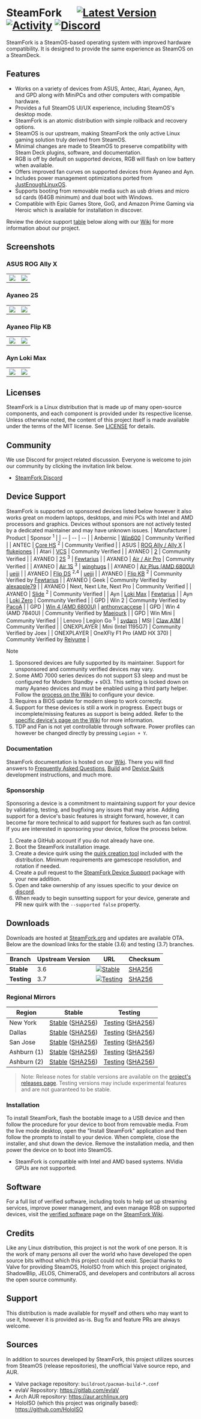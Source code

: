 # SteamFork&nbsp;&nbsp;&nbsp;&nbsp;&nbsp;&nbsp;[![Latest Version](https://img.shields.io/github/v/release/SteamFork/distribution.svg?color=1384B5&label=latest%20version&style=flat-square)](https://github.com/SteamFork/distribution/releases/latest) [![Activity](https://img.shields.io/github/commit-activity/m/SteamFork/distribution?color=1384B5&style=flat-square)](https://github.com/SteamFork/distribution/commits) [![Discord](https://img.shields.io/discord/1245092101193072650?color=1384B5&label=chat&style=flat-square)](https://discord.gg/AQ5rtQstCf)

SteamFork is a SteamOS-based operating system with improved hardware compatibility.  It is designed to provide the same experience as SteamOS on a SteamDeck.

## Features
* Works on a variety of devices from ASUS, Antec, Atari, Ayaneo, Ayn, and GPD along with MiniPCs and other computers with compatible hardware.
* Provides a full SteamOS UI/UX experience, including SteamOS's desktop mode.
* SteamFork is an atomic distribution with simple rollback and recovery options.
* SteamOS is our upstream, making SteamFork the only active Linux gaming solution truly derived from SteamOS.
* Minimal changes are made to SteamOS to preserve compatibility with Steam Deck plugins, software, and documentation.
* RGB is off by default on supported devices, RGB will flash on low battery when available.
* Offers improved fan curves on supported devices from Ayaneo and Ayn.
* Includes power management optimizations ported from [JustEnoughLinuxOS](https://github.com/JustEnoughLinuxOS).
* Supports booting from removable media such as usb drives and micro sd cards (64GB minimum) and dual boot with Windows.
* Compatible with Epic Games Store, GoG, and Amazon Prime Gaming via Heroic which is available for installation in discover.

Review the device support [table](https://github.com/SteamFork#device-support) below along with our [Wiki](https://wiki.steamfork.org) for more information about our project.

## Screenshots
### ASUS ROG Ally X
<table>
  <tr>
    <td><img src="https://raw.githubusercontent.com/SteamFork/.github/main/profile/.images/20250403-allyx-1.jpg"/></td>
    <td><img src="https://raw.githubusercontent.com/SteamFork/.github/main/profile/.images/20250403-allyx-2.jpg"/></td>
  </tr>
</table>

### Ayaneo 2S
<table>
  <tr>
    <td><img src="https://raw.githubusercontent.com/SteamFork/.github/main/profile/.images/20240525-2s-1.jpg"/></td>
    <td><img src="https://raw.githubusercontent.com/SteamFork/.github/main/profile/.images/20240525-2s-2.jpg"/></td>
  </tr>
</table>

### Ayaneo Flip KB
<table>
  <tr>
    <td><img src="https://raw.githubusercontent.com/SteamFork/.github/main/profile/.images/20240525-flip-1.jpg"/></td>
    <td><img src="https://raw.githubusercontent.com/SteamFork/.github/main/profile/.images/20240525-flip-2.jpg"/></td>
  </tr>
</table>

### Ayn Loki Max
<table>
  <tr>
    <td><img src="https://raw.githubusercontent.com/SteamFork/.github/main/profile/.images/20240609-max-1.jpg"/></td>
    <td><img src="https://raw.githubusercontent.com/SteamFork/.github/main/profile/.images/20240609-max-2.jpg"/></td>
  </tr>
</table>

## Licenses
SteamFork is a Linux distribution that is made up of many open-source components, and each component is provided under its respective license.  Unless otherwise noted, the content of this project itself is made available under the terms of the MIT license.  See [LICENSE](https://github.com/SteamFork/distribution/blob/main/rootfs/steamfork/LICENSE) for details.

## Community
We use Discord for project related discussion.  Everyone is welcome to join our community by clicking the invitation link below.
* [SteamFork Discord](https://discord.gg/AQ5rtQstCf)

## Device Support
SteamFork is supported on sponsored devices listed below however it also works great on modern laptops, desktops, and mini PCs with Intel and AMD processors and graphics.  Devices without sponsors are not actively tested by a dedicated maintainer and may have unknown issues.
| Manufacturer | Product | Sponsor <sup>1</sup> |
| -- | -- | -- |
| Anbernic | [Win600](https://wiki.steamfork.org/devices/anbernic/win600) | Community Verified |
| ANTEC | [Core HS](https://wiki.steamfork.org/devices/antec/core-hs) <sup>2</sup> | Community Verified |
| ASUS | [ROG Ally / Ally X](https://wiki.steamfork.org/devices/asus/rog-ally) | [flukejones](https://github.com/flukejones) |
| Atari | [VCS](https://wiki.steamfork.org/devices/atari/vcs) | Community Verified |
| AYANEO | [2](https://wiki.steamfork.org/devices/ayaneo/ayaneo-2) | Community Verified |
| AYANEO | [2S](https://wiki.steamfork.org/devices/ayaneo/ayaneo-2s) <sup>3</sup> | [Fewtarius](https://github.com/fewtarius) |
| AYANEO | [Air / Air Pro](https://wiki.steamfork.org/devices/ayaneo/air) | Community Verified |
| AYANEO | [Air 1S](https://wiki.steamfork.org/devices/ayaneo/air-1s) <sup>3</sup> | [winghugs](https://github.com/winghugs) |
| AYANEO | [Air Plus (AMD 6800U)](https://wiki.steamfork.org/devices/ayaneo/air-plus-6800u) | [uejji](https://github.com/uejji) |
| AYANEO | [Flip DS](https://wiki.steamfork.org/devices/ayaneo/flip-ds) <sup>2,4</sup> | [uejji](https://github.com/uejji) |
| AYANEO | [Flip KB](https://wiki.steamfork.org/devices/ayaneo/flip-kb) <sup>2</sup> | Community Verified by [Fewtarius](https://github.com/fewtarius) |
| AYANEO | Geek | Community Verified by [alexapple79](https://www.youtube.com/watch?v=4iBE-PUC_0Y) |
| AYANEO | Next, Next Lite, Next Pro | Community Verified |
| AYANEO | [Slide](https://wiki.steamfork.org/devices/ayaneo/slide) <sup>2</sup> | Community Verified |
| Ayn | [Loki Max](https://wiki.steamfork.org/devices/ayn/loki-max) | [Fewtarius](https://github.com/fewtarius) |
| Ayn | [Loki Zero](https://wiki.steamfork.org/devices/ayn/loki-zero) | Community Verified |
| GPD | Win 2 | Community Verified by [PacoA](https://github.com/pacoa-kdbg) |
| GPD | [Win 4 (AMD 6800U)](https://wiki.steamfork.org/devices/gpd/win4-6800u) | [anthonycaccese](https://github.com/anthonycaccese) |
| GPD | Win 4 (AMD 7840U) | Community Verified by [Maeiourk](https://github.com/maeiourk) |
| GPD | Win Mini | Community Verified |
| Lenovo | Legion Go <sup>5</sup> | [sydarn](https://github.com/sydarn)
| MSI | [Claw A1M](https://wiki.steamfork.org/devices/msi/claw-a1m) | Community Verified |
| ONEXPLAYER | Mini (Intel 1195G7) | Community Verified by Joex |
| ONEXPLAYER | OneXFly F1 Pro (AMD HX 370) | Community Verified by [Reiyume](https://github.com/reiyume) |

> [!NOTE]
> 1. Sponsored devices are fully supported by its maintainer.  Support for unsponsored and community verified devices may vary.<br>
> 2. Some AMD 7000 series devices do not support S3 sleep and must be configured for Modern Standby + s0i3.  This setting is locked down on many Ayaneo devices and must be enabled using a third party helper.  Follow the [process on the Wiki](https://wiki.steamfork.org/troubleshooting/#enabling-modern-sleep-on-7000-series-amd-based-devices) to configure your device.
> 3. Requires a BIOS update for modern sleep to work correctly.
> 4. Support for these devices is still a work in progress.  Expect bugs or incomplete/missing features as support is being added.  Refer to the [specific device's page on the Wiki](https://wiki.steamfork.org/devices/) for more information.
> 5. TDP and Fan is not yet controllable through software. Power profiles can however be changed directly by pressing `Legion + Y`.

### Documentation
SteamFork documentation is hosted on our [Wiki](https://wiki.steamfork.org).  There you will find answers to [Frequently Asked Questions](https://wiki.steamfork.org/faqs/), [Build](https://wiki.steamfork.org/contribute/build/) and [Device Quirk](https://wiki.steamfork.org/contribute/quirks/) development instructions, and much more.

### Sponsorship
Sponsoring a device is a commitment to maintaining support for your device by validating, testing, and bugfixing any issues that may arise.  Adding support for a device's basic features is straight forward, however, it can become far more technical to add support for features such as fan control.  If you are interested in sponsoring your device, follow the process below.

1. Create a GitHub account if you do not already have one.
2. Boot the SteamFork installation image.
3. Create a device quirk using the [quirk creation tool](https://wiki.steamfork.org/contribute/quirks/) included with the distribution.  Minimum requirements are gamescope resolution, and rotation if needed.
4. Create a pull request to the [SteamFork Device Support](https://github.com/SteamFork/distribution/tree/main/PKGBUILD/steamfork-device-support) package with your new addition.
5. Open and take ownership of any issues specific to your device on [discord](https://github.com/SteamFork#community).
6. When ready to begin sunsetting support for your device, generate and PR new quirk with the `--supported false` property.

## Downloads 
Downloads are hosted at [SteamFork.org](https://www.steamfork.org/images/installer/) and updates are available OTA. Below are the download links for the stable (3.6) and testing (3.7) branches.

| Branch       | Upstream Version | URL                                                                                                           | Checksum                                                                                                           |
|--------------|------------------|---------------------------------------------------------------------------------------------------------------|--------------------------------------------------------------------------------------------------------------------|
| **Stable**   | 3.6              | [![Stable](https://img.shields.io/github/release/SteamFork/distribution.svg?color=156C9C&label=Stable&style=flat-square)](https://www.steamfork.org/images/installer/steamfork-rel-latest-x86_64.iso) | [SHA256](https://www.steamfork.org/images/installer/steamfork-rel-latest-x86_64.iso.sha256)                       |
| **Testing**  | 3.7              | [![Testing](https://img.shields.io/badge/Testing-Latest-156C9C?color=156C9C&style=flat-square)](https://www.steamfork.org/images/installer/steamfork-testing-latest-x86_64.iso) | [SHA256](https://www.steamfork.org/images/installer/steamfork-testing-latest-x86_64.iso.sha256)                   |

### Regional Mirrors
| Region       | Stable                                                                                                       | Testing                                                                                                       |
|--------------|-------------------------------------------------------------------------------------------------------------|--------------------------------------------------------------------------------------------------------------|
| New York     | [Stable](https://www1.ny.steamfork.org/images/installer/steamfork-rel-latest-x86_64.iso) ([SHA256](https://www1.ny.steamfork.org/images/installer/steamfork-rel-latest-x86_64.iso.sha256)) | [Testing](https://www1.ny.steamfork.org/images/installer/steamfork-testing-latest-x86_64.iso) ([SHA256](https://www1.ny.steamfork.org/images/installer/steamfork-testing-latest-x86_64.iso.sha256)) |
| Dallas       | [Stable](https://www1.da.steamfork.org/images/installer/steamfork-rel-latest-x86_64.iso) ([SHA256](https://www1.da.steamfork.org/images/installer/steamfork-rel-latest-x86_64.iso.sha256)) | [Testing](https://www1.da.steamfork.org/images/installer/steamfork-testing-latest-x86_64.iso) ([SHA256](https://www1.da.steamfork.org/images/installer/steamfork-testing-latest-x86_64.iso.sha256)) |
| San Jose     | [Stable](https://www1.sj.steamfork.org/images/installer/steamfork-rel-latest-x86_64.iso) ([SHA256](https://www1.sj.steamfork.org/images/installer/steamfork-rel-latest-x86_64.iso.sha256)) | [Testing](https://www1.sj.steamfork.org/images/installer/steamfork-testing-latest-x86_64.iso) ([SHA256](https://www1.sj.steamfork.org/images/installer/steamfork-testing-latest-x86_64.iso.sha256)) |
| Ashburn (1)  | [Stable](https://www1.as.steamfork.org/images/installer/steamfork-rel-latest-x86_64.iso) ([SHA256](https://www1.as.steamfork.org/images/installer/steamfork-rel-latest-x86_64.iso.sha256)) | [Testing](https://www1.as.steamfork.org/images/installer/steamfork-testing-latest-x86_64.iso) ([SHA256](https://www1.as.steamfork.org/images/installer/steamfork-testing-latest-x86_64.iso.sha256)) |
| Ashburn (2)  | [Stable](https://www2.as.steamfork.org/images/installer/steamfork-rel-latest-x86_64.iso) ([SHA256](https://www2.as.steamfork.org/images/installer/steamfork-rel-latest-x86_64.iso.sha256)) | [Testing](https://www2.as.steamfork.org/images/installer/steamfork-testing-latest-x86_64.iso) ([SHA256](https://www2.as.steamfork.org/images/installer/steamfork-testing-latest-x86_64.iso.sha256)) |

> Note: Release notes for stable versions are available on the [project's releases page](https://github.com/SteamFork/distribution/releases). Testing versions may include experimental features and are not guaranteed to be stable.

### Installation
To install SteamFork, flash the bootable image to a USB device and then follow the procedure for your device to boot from removable media.  From the live mode desktop, open the "Install SteamFork" application and then follow the prompts to install to your device.  When complete, close the installer, and shut down the device.  Remove the installation media, and then power the device on to boot into SteamOS.

* SteamFork is compatible with Intel and AMD based systems.  NVidia GPUs are not supported.

## Software
For a full list of verified software, including tools to help set up streaming services, improve power management, and even manage RGB on supported devices, visit the [verified software](https://wiki.steamfork.org/play/verified-software) page on the [SteamFork Wiki](https://wiki.steamfork.org).

## Credits

Like any Linux distribution, this project is not the work of one person.  It is the work of many persons all over the world who have developed the open source bits without which this project could not exist.  Special thanks to Valve for providing SteamOS, HoloISO from which this project originated, ShadowBlip, JELOS, ChimeraOS, and developers and contributors all across the open source community.

## Support
This distribution is made available for myself and others who may want to use it, however it is provided as-is.  Bug fix and feature PRs are always welcome.

## Sources
In addition to sources developed by SteamFork, this project utilizes sources from SteamOS (release repositories), the unofficial Valve source repo, and AUR.

* Valve package repository: `buildroot/pacman-build-*.conf`
* evlaV Repository: https://gitlab.com/evlaV
* Arch AUR repository: https://aur.archlinux.org
* HoloISO (which this project was originally based): https://github.com/HoloISO
